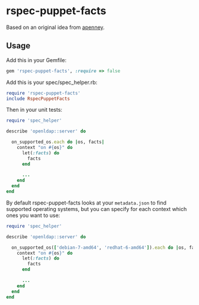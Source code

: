 rspec-puppet-facts
==================

Based on an original idea from [apenney](https://github.com/apenney/puppet_facts/).

Usage
-----

Add this in your Gemfile:

```ruby
gem 'rspec-puppet-facts', :require => false
```

Add this is your spec/spec_helper.rb:

```ruby
require 'rspec-puppet-facts'
include RspecPuppetFacts
```

Then in your unit tests:

```ruby
require 'spec_helper'

describe 'openldap::server' do

  on_supported_os.each do |os, facts|
    context "on #{os}" do
      let(:facts) do
        facts
      end
      
      ...
    end
  end
end
```
By default rspec-puppet-facts looks at your `metadata.json` to find supported operating systems, but you can specify for each context which ones you want to use:

```ruby
require 'spec_helper'

describe 'openldap::server' do

  on_supported_os(['debian-7-amd64', 'redhat-6-amd64']).each do |os, facts|
    context "on #{os}" do
      let(:facts) do
        facts
      end
      
      ...
    end
  end
end
```
